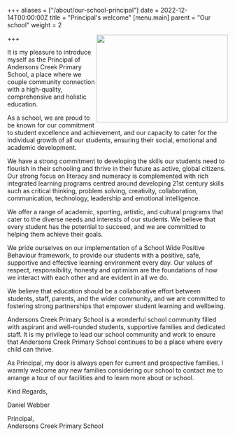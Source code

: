 +++
aliases = ["/about/our-school-principal"]
date = 2022-12-14T00:00:00Z
title = "Principal's welcome"
[menu.main]
parent = "Our school"
weight = 2

+++
<img align="right" width="300" height="200" src="https://res.cloudinary.com/andersonscreekps/image/upload/v1683231727/assets/img/our-school/20230326-155626.jpg">

It is my pleasure to introduce myself as the Principal of Andersons Creek Primary School, a place where we couple community connection with a high-quality, comprehensive and holistic education.

As a school, we are proud to be known for our commitment to student excellence and achievement, and our capacity to cater for the individual growth of all our students, ensuring their social, emotional and academic development. 

We have a strong commitment to developing the skills our students need to flourish in their schooling and thrive in their future as active, global citizens. Our strong focus on literacy and numeracy is complemented with rich integrated learning programs centred around developing 21st century skills such as critical thinking, problem solving, creativity, collaboration, communication, technology, leadership and emotional intelligence.

We offer a range of academic, sporting, artistic, and cultural programs that cater to the diverse needs and interests of our students. We believe that every student has the potential to succeed, and we are committed to helping them achieve their goals.

We pride ourselves on our implementation of a School Wide Positive Behaviour framework, to provide our students with a positive, safe, supportive and effective learning environment every day. Our values of respect, responsibility, honesty and optimism are the foundations of how we interact with each other and are evident in all we do.

We believe that education should be a collaborative effort between students, staff, parents, and the wider community, and we are committed to fostering strong partnerships that empower student learning and wellbeing. 

Andersons Creek Primary School is a wonderful school community filled with aspirant and well-rounded students, supportive families and dedicated staff. It is my privilege to lead our school community and work to ensure that Andersons Creek Primary School continues to be a place where every child can thrive.

As Principal, my door is always open for current and prospective families. I warmly welcome any new families considering our school to contact me to arrange a tour of our facilities and to learn more about or school. 

Kind Regards,

Daniel Webber

Principal,<br />
Andersons Creek Primary School

